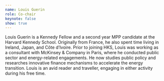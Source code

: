 ```yaml
---
name: Louis Guerin
role: Co-chair
keynote: false
show: true
---
```


Louis Guerin is a Kennedy Fellow and a second year MPP candidate at the Harvard Kennedy School. Originally from France, he also spent time living in Ireland, Japan, and Côte d’Ivoire. Prior to joining HKS, Louis was working as a consultant with McKinsey &amp; Company in Paris, where he conducted public sector and energy-related engagements. He now studies public policy and researches innovative finance mechanisms to accelerate the energy transition. Louis is an avid reader and traveller, engaging in either activity during his free time.